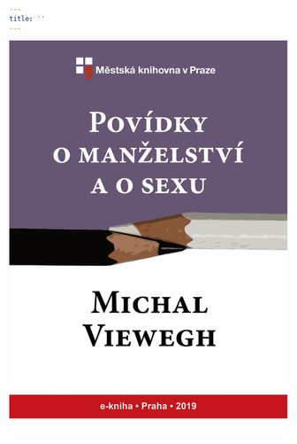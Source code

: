 ```yaml
---
title: ''
---
```


![obalka_povidky_o_manzelstvi_a_o_sexu.jpg](./resources/obalka_povidky_o_manzel_fmt.png)
